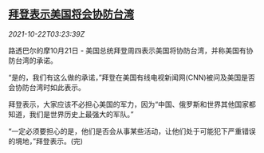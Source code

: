 <!--1634873462000-->
[拜登表示美国将会协防台湾](https://cn.reuters.com/article/us-biden-tw-defence-1022-idCNKBS2HC08I)
------

<div><i>2021-10-22T03:23:39Z</i></div><p>路透巴尔的摩10月21日 - 美国总统拜登周四表示美国将协防台湾，并称美国有协防台湾的承诺。</p><p>“是的，我们有这么做的承诺，”拜登在美国有线电视新闻网(CNN)被问及美国是否会协防台湾时如此表示。</p><p>拜登表示，大家应该不必担心美国的军力，因为“中国、俄罗斯和世界其他国家都知道，我们是世界历史上最强大的军队。”</p><p>“一定必须要担心的是，他们是否会从事某些活动，让他们处于可能犯下严重错误的境地，”拜登表示。(完)</p>
